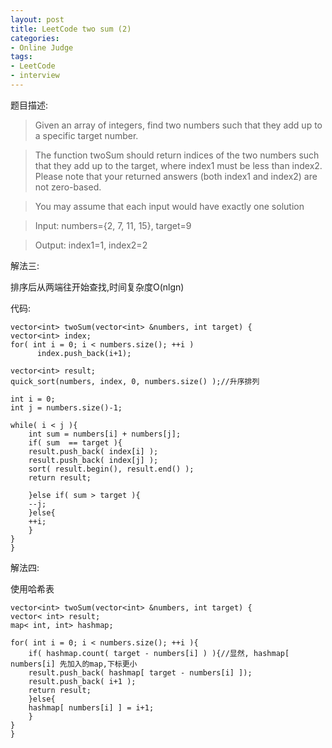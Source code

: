 ```yaml
---
layout: post 
title: LeetCode two sum (2)
categories:
- Online Judge
tags:
- LeetCode
- interview
---
```



题目描述:

>Given an array of integers, find two numbers such that they add up to a specific target number.

>The function twoSum should return indices of the two numbers such that they add up to the target, where index1 must be less than index2. Please note that your returned answers (both index1 and index2) are not zero-based.

>You may assume that each input would have exactly one solution

>Input: numbers={2, 7, 11, 15}, target=9

>Output: index1=1, index2=2

解法三:

排序后从两端往开始查找,时间复杂度O(nlgn)

代码:

    vector<int> twoSum(vector<int> &numbers, int target) {
	vector<int> index;
	for( int i = 0; i < numbers.size(); ++i )
	      index.push_back(i+1);

	vector<int> result;
	quick_sort(numbers, index, 0, numbers.size() );//升序排列

	int i = 0; 
	int j = numbers.size()-1;

	while( i < j ){
	    int sum = numbers[i] + numbers[j];
	    if( sum  == target ){
		result.push_back( index[i] );
		result.push_back( index[j] );
		sort( result.begin(), result.end() );
		return result;
		
	    }else if( sum > target ){
		--j;
	    }else{
		++i;
	    }
	}
    }

解法四:

使用哈希表

    vector<int> twoSum(vector<int> &numbers, int target) {
	vector< int> result;
	map< int, int> hashmap;
	
	for( int i = 0; i < numbers.size(); ++i ){
	    if( hashmap.count( target - numbers[i] ) ){//显然, hashmap[ numbers[i] 先加入的map,下标更小
		result.push_back( hashmap[ target - numbers[i] ]);
		result.push_back( i+1 );
		return result;
	    }else{
		hashmap[ numbers[i] ] = i+1;
	    }
	}
    }
